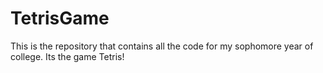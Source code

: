 # TetrisGame
This is the repository that contains all the code for my sophomore year of college. Its the game Tetris!
